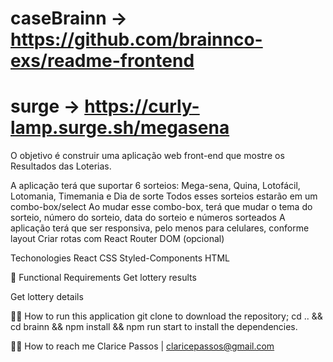 # caseBrainn -> https://github.com/brainnco-exs/readme-frontend

# surge -> https://curly-lamp.surge.sh/megasena

O objetivo é construir uma aplicação web front-end que mostre os Resultados das Loterias.

A aplicação terá que suportar 6 sorteios: Mega-sena, Quina, Lotofácil, Lotomania, Timemania e Dia de sorte
Todos esses sorteios estarão em um combo-box/select
Ao mudar esse combo-box, terá que mudar o tema do sorteio, número do sorteio, data do sorteio e números sorteados
A aplicação terá que ser responsiva, pelo menos para celulares, conforme layout
Criar rotas com React Router DOM (opcional)

Techonologies
React
CSS
Styled-Components
HTML

📝 Functional Requirements
Get lottery results

Get lottery details

🏃‍♂️ How to run this application
git clone to download the repository;
cd .. && cd brainn && npm install && npm run start to install the dependencies. 

👋🏽 How to reach me
Clarice Passos | claricepassos@gmail.com
